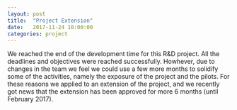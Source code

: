 ```yaml
---
layout: post
title:  "Project Extension"
date:   2017-11-24 10:00:00
categories: project
---
```


We reached the end of the development time for this R&D project. All the deadlines and objectives were reached successfully. Howhever, due to changes in the team we feel we could use a few more months to solidify some of the activities, namely the exposure of the project and the pilots. For these reasons we applied to an extension of the project, and we recently got news that the extension has been approved for more 6 months (until February 2017).
